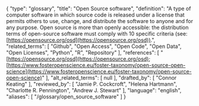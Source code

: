 {
    "type": "glossary",
    "title": "Open Source software",
    "definition": "A type of computer software in which source code is released under a license that permits others to use, change, and distribute the software to anyone and for any purpose. Open source is more than openly accessible: the distribution terms of open-source software must comply with 10 specific criteria (see: [https://opensource.org/osd](https://opensource.org/osd)).",
    "related_terms": [
        "Github",
        "Open Access",
        "Open Code",
        "Open Data",
        "Open Licenses",
        "Python",
        "R",
        "Repository"
    ],
    "references": [
        "[https://opensource.org/osd](https://opensource.org/osd); [https://www.fosteropenscience.eu/foster-taxonomy/open-source-open-science](https://www.fosteropenscience.eu/foster-taxonomy/open-source-open-science)"
    ],
    "alt_related_terms": [
        null
    ],
    "drafted_by": [
        "Connor Keating"
    ],
    "reviewed_by": [
        "Jamie P. Cockcroft",
        "Helena Hartmann",
        "Charlotte R. Pennington",
        "Andrew J. Stewart"
    ],
    "language": "english",
    "aliases": [
        "/glossary/open_source_software"
    ]
}